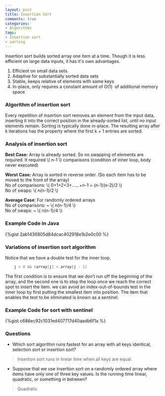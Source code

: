 ```yaml
---
layout: post
title: Insertion Sort
comments: true
categories:
- Algorithms
tags:
- Insertion sort
- sorting
---
```


Insertion sort builds sorted array one item at a time. Though it is less efficient on large data inputs, it has it's own advantages.

1. Efficient on small data sets.
2. Adaptive for substantially sorted data sets
3. Stable, keeps relative of elements with same keys
4. In-place, only requires a constant amount of O(1)  of additional memory space

### Algorithm of insertion sort

Every repetition of insertion sort removes an element from the input data, inserting it into the correct position in the already-sorted list, until no input elements remain. Sorting is typically done in-place. The resulting array after k iterations has the property where the first k + 1 entries are sorted.

### Analysis of insertion sort
**Best Case:** Array is already sorted. So no swapping of elements are required. It required \\( n-1 \\) comparisons (condition of inner loop, body never executed)  

**Worst Case:** Array is sorted in reverse order. (So each item has to be moved to the front of the array)  
No of comparisons: \\( 0+1+2+3+......+n-1 = (n-1)(n-2)/2 \\)  
No of swaps: \\( n(n-1)/2 \\)

**Average Case**: For randomly ordered arrays  
No of comparisons: ~ \\( n(n-1)/4 \\)  
No of swaps: ~ \\( n(n-1)/4 \\)

### Example Code in Java

{%gist 2ab1436805d84dcac402918e1b2e0c00 %}

### Variations of insertion sort algorithm

Notice that we have a double test for the inner loop.  
 
```java
    j > 0 && (array[j] < array[j - 1]
```


The first condition is to ensure that we don’t run off the beginning of the array, and the second one is to stop the loop once we reach the correct spot to insert the item. we can avoid an index-out-of-bounds test in the inner loop by first putting the smallest item into position. The item that enables the test to be eliminated is known as a sentinel.

### Example Code for sort with sentinel
 

{%gist c686ec92c1031ed407717d40aadb6f1a %}


### Questions
* Which sort algorithm runs fastest for an array with all keys identical, selection sort or insertion sort?  

 > Insertion sort runs in linear time when all keys are equal.

* Suppose that we use insertion sort on a randomly ordered array where items have only one of three key values. Is the running time linear, quadratic, or something in between?  
    
 > Quadratic
